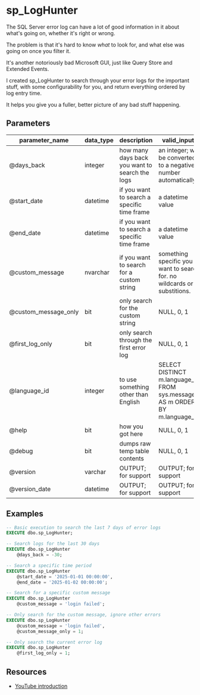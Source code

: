# sp_LogHunter

The SQL Server error log can have a lot of good information in it about what's going on, whether it's right or wrong.

The problem is that it's hard to know *what* to look for, and what else was going on once you filter it.

It's another notoriously bad Microsoft GUI, just like Query Store and Extended Events.

I created sp_LogHunter to search through your error logs for the important stuff, with some configurability for you, and return everything ordered by log entry time.

It helps you give you a fuller, better picture of any bad stuff happening.

## Parameters

|    parameter_name    | data_type |                  description                   |                                 valid_inputs                                 |   defaults   |
|----------------------|-----------|------------------------------------------------|------------------------------------------------------------------------------|--------------|
| @days_back           | integer   | how many days back you want to search the logs | an integer; will be converted to a negative number automatically             | -7           |
| @start_date          | datetime  | if you want to search a specific time frame    | a datetime value                                                             | NULL         |
| @end_date            | datetime  | if you want to search a specific time frame    | a datetime value                                                             | NULL         |
| @custom_message      | nvarchar  | if you want to search for a custom string      | something specific you want to search for. no wildcards or substitions.      | NULL         |
| @custom_message_only | bit       | only search for the custom string              | NULL, 0, 1                                                                   | 0            |
| @first_log_only      | bit       | only search through the first error log        | NULL, 0, 1                                                                   | 0            |
| @language_id         | integer   | to use something other than English            | SELECT DISTINCT m.language_id FROM sys.messages AS m ORDER BY m.language_id; | 1033         |
| @help                | bit       | how you got here                               | NULL, 0, 1                                                                   | 0            |
| @debug               | bit       | dumps raw temp table contents                  | NULL, 0, 1                                                                   | 0            |
| @version             | varchar   | OUTPUT; for support                            | OUTPUT; for support                                                          | none; OUTPUT |
| @version_date        | datetime  | OUTPUT; for support                            | OUTPUT; for support                                                          | none; OUTPUT |

## Examples

```sql
-- Basic execution to search the last 7 days of error logs
EXECUTE dbo.sp_LogHunter;

-- Search logs for the last 30 days
EXECUTE dbo.sp_LogHunter
    @days_back = -30;

-- Search a specific time period
EXECUTE dbo.sp_LogHunter
    @start_date = '2025-01-01 00:00:00',
    @end_date = '2025-01-02 00:00:00';

-- Search for a specific custom message
EXECUTE dbo.sp_LogHunter
    @custom_message = 'login failed';

-- Only search for the custom message, ignore other errors
EXECUTE dbo.sp_LogHunter
    @custom_message = 'login failed',
    @custom_message_only = 1;

-- Only search the current error log
EXECUTE dbo.sp_LogHunter
    @first_log_only = 1;
```

## Resources
* [YouTube introduction](https://youtu.be/L_yJ6zPjHfs)